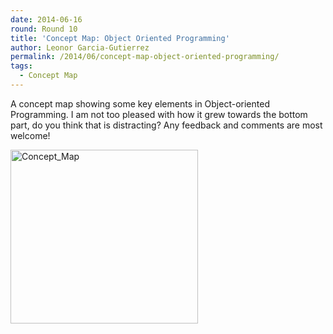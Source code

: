 ```yaml
---
date: 2014-06-16
round: Round 10
title: 'Concept Map: Object Oriented Programming'
author: Leonor Garcia-Gutierrez
permalink: /2014/06/concept-map-object-oriented-programming/
tags:
  - Concept Map
---
```

A concept map showing some key elements in Object-oriented Programming. I am not too pleased with how it grew towards the bottom part, do you think that is distracting? Any feedback and comments are most welcome!

[<img class="alignnone size-medium wp-image-7656" alt="Concept_Map" src="http://files.software-carpentry.org/training-course/2014/06/Concept_Map-300x278.png" width="300" height="278" />][1]

 [1]: http://files.software-carpentry.org/training-course/2014/06/Concept_Map.png
